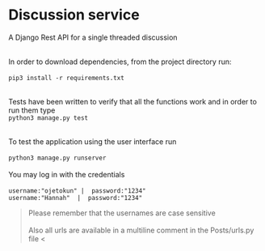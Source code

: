 # Discussion service
A Django Rest API for a single threaded discussion 
<br><br>

In order to download dependencies, from the project directory run:<br><br>
`pip3 install -r requirements.txt`
<br><br>

Tests have been written to verify that all the functions work and in order to run them type <br>
`python3 manage.py test`<br><br>

To test the application using the user interface run <br><br>
`python3 manage.py runserver`<br><br>
You may log in with the credentials <br><br>
 `username:"ojetokun" |  password:"1234"`<br>
 `username:"Hannah"  |  password:"1234"`<br>

>Please remember that the usernames are case sensitive
<br><br>
> Also all urls are available in a multiline comment in the Posts/urls.py file <

 
